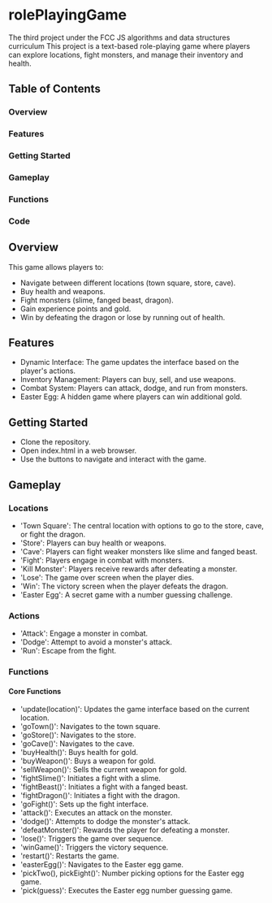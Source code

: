 # rolePlayingGame
The third project under the FCC JS algorithms and data structures curriculum
This project is a text-based role-playing game where players can explore locations, fight monsters, and manage their inventory and health.

## Table of Contents
### Overview
### Features
### Getting Started
### Gameplay
### Functions
### Code

## Overview
This game allows players to:
- Navigate between different locations (town square, store, cave).
- Buy health and weapons.
- Fight monsters (slime, fanged beast, dragon).
- Gain experience points and gold.
- Win by defeating the dragon or lose by running out of health.

## Features
- Dynamic Interface: The game updates the interface based on the player's actions.
- Inventory Management: Players can buy, sell, and use weapons.
- Combat System: Players can attack, dodge, and run from monsters.
- Easter Egg: A hidden game where players can win additional gold.

## Getting Started
- Clone the repository.
- Open index.html in a web browser.
- Use the buttons to navigate and interact with the game.

## Gameplay
### Locations
- 'Town Square': The central location with options to go to the store, cave, or fight the dragon.
- 'Store': Players can buy health or weapons.
- 'Cave': Players can fight weaker monsters like slime and fanged beast.
- 'Fight': Players engage in combat with monsters.
- 'Kill Monster': Players receive rewards after defeating a monster.
- 'Lose': The game over screen when the player dies.
- 'Win': The victory screen when the player defeats the dragon.
- 'Easter Egg': A secret game with a number guessing challenge.

### Actions
- 'Attack': Engage a monster in combat.
- 'Dodge': Attempt to avoid a monster's attack.
- 'Run': Escape from the fight.

### Functions
#### Core Functions
- 'update(location)': Updates the game interface based on the current location.
- 'goTown()': Navigates to the town square.
- 'goStore()': Navigates to the store.
- 'goCave()': Navigates to the cave.
- 'buyHealth()': Buys health for gold.
- 'buyWeapon()': Buys a weapon for gold.
- 'sellWeapon()': Sells the current weapon for gold.
- 'fightSlime()': Initiates a fight with a slime.
- 'fightBeast()': Initiates a fight with a fanged beast.
- 'fightDragon()': Initiates a fight with the dragon.
- 'goFight()': Sets up the fight interface.
- 'attack()': Executes an attack on the monster.
- 'dodge()': Attempts to dodge the monster's attack.
- 'defeatMonster()': Rewards the player for defeating a monster.
- 'lose()': Triggers the game over sequence.
- 'winGame()': Triggers the victory sequence.
- 'restart()': Restarts the game.
- 'easterEgg()': Navigates to the Easter egg game.
- 'pickTwo(), pickEight()': Number picking options for the Easter egg game.
- 'pick(guess)': Executes the Easter egg number guessing game.
